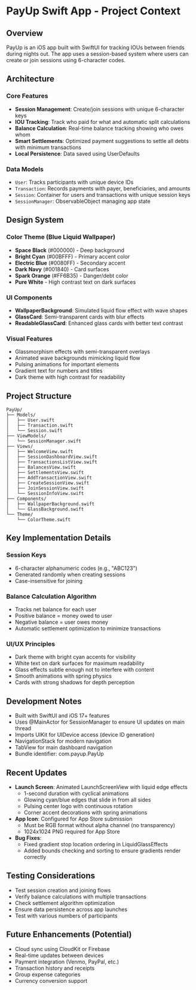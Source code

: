 # PayUp Swift App - Project Context

## Overview
PayUp is an iOS app built with SwiftUI for tracking IOUs between friends during nights out. The app uses a session-based system where users can create or join sessions using 6-character codes.

## Architecture

### Core Features
- **Session Management**: Create/join sessions with unique 6-character keys
- **IOU Tracking**: Track who paid for what and automatic split calculations
- **Balance Calculation**: Real-time balance tracking showing who owes whom
- **Smart Settlements**: Optimized payment suggestions to settle all debts with minimum transactions
- **Local Persistence**: Data saved using UserDefaults

### Data Models
- `User`: Tracks participants with unique device IDs
- `Transaction`: Records payments with payer, beneficiaries, and amounts
- `Session`: Container for users and transactions with unique session keys
- `SessionManager`: ObservableObject managing app state

## Design System

### Color Theme (Blue Liquid Wallpaper)
- **Space Black** (#000000) - Deep background
- **Bright Cyan** (#00BFFF) - Primary accent color
- **Electric Blue** (#0080FF) - Secondary accent
- **Dark Navy** (#001840) - Card surfaces
- **Spark Orange** (#FF6B35) - Danger/debt color
- **Pure White** - High contrast text on dark surfaces

### UI Components
- **WallpaperBackground**: Simulated liquid flow effect with wave shapes
- **GlassCard**: Semi-transparent cards with blur effects
- **ReadableGlassCard**: Enhanced glass cards with better text contrast

### Visual Features
- Glassmorphism effects with semi-transparent overlays
- Animated wave backgrounds mimicking liquid flow
- Pulsing animations for important elements
- Gradient text for numbers and titles
- Dark theme with high contrast for readability

## Project Structure
```
PayUp/
├── Models/
│   ├── User.swift
│   ├── Transaction.swift
│   └── Session.swift
├── ViewModels/
│   └── SessionManager.swift
├── Views/
│   ├── WelcomeView.swift
│   ├── SessionDashboardView.swift
│   ├── TransactionsListView.swift
│   ├── BalancesView.swift
│   ├── SettlementsView.swift
│   ├── AddTransactionView.swift
│   ├── CreateSessionView.swift
│   ├── JoinSessionView.swift
│   └── SessionInfoView.swift
├── Components/
│   ├── WallpaperBackground.swift
│   └── GlassBackground.swift
└── Theme/
    └── ColorTheme.swift
```

## Key Implementation Details

### Session Keys
- 6-character alphanumeric codes (e.g., "ABC123")
- Generated randomly when creating sessions
- Case-insensitive for joining

### Balance Calculation Algorithm
- Tracks net balance for each user
- Positive balance = money owed to user
- Negative balance = user owes money
- Automatic settlement optimization to minimize transactions

### UI/UX Principles
- Dark theme with bright cyan accents for visibility
- White text on dark surfaces for maximum readability
- Glass effects subtle enough not to interfere with content
- Smooth animations with spring physics
- Cards with strong shadows for depth perception

## Development Notes
- Built with SwiftUI and iOS 17+ features
- Uses @MainActor for SessionManager to ensure UI updates on main thread
- Imports UIKit for UIDevice access (device ID generation)
- NavigationStack for modern navigation
- TabView for main dashboard navigation
- Bundle identifier: com.payup.PayUp

## Recent Updates
- **Launch Screen**: Animated LaunchScreenView with liquid edge effects
  - 1-second duration with cyclical animations
  - Glowing cyan/blue edges that slide in from all sides
  - Pulsing center logo with continuous rotation
  - Corner accent decorations with spring animations
- **App Icon**: Configured for App Store submission
  - Must be RGB format without alpha channel (no transparency)
  - 1024x1024 PNG required for App Store
- **Bug Fixes**:
  - Fixed gradient stop location ordering in LiquidGlassEffects
  - Added bounds checking and sorting to ensure gradients render correctly

## Testing Considerations
- Test session creation and joining flows
- Verify balance calculations with multiple transactions
- Check settlement algorithm optimization
- Ensure data persistence across app launches
- Test with various numbers of participants

## Future Enhancements (Potential)
- Cloud sync using CloudKit or Firebase
- Real-time updates between devices
- Payment integration (Venmo, PayPal, etc.)
- Transaction history and receipts
- Group expense categories
- Currency conversion support